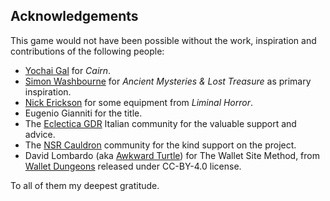 ## Acknowledgements
This game would not have been possible without the work, inspiration and contributions of the following people:
- [Yochai Gal](https://newschoolrevolution.com/) for *Cairn*.
- [Simon Washbourne](https://rpggeek.com/rpgdesigner/18574/simon-washbourne) for *Ancient Mysteries & Lost Treasure* as primary inspiration.
- [Nick Erickson](https://goblinarchives.blot.im/) for some equipment from *Liminal Horror*.
- Eugenio Gianniti for the title.
- The [Eclectica GDR](https://t.me/eclecticagdr) Italian community for the valuable support and advice.
- The [NSR Cauldron](https://discord.io/newschoolrevolution) community for the kind support on the project.
- David Lombardo (aka [Awkward Turtle](https://awkwardturtle.itch.io/)) for The Wallet Site Method, from [Wallet Dungeons](https://awkwardturtle.itch.io/wallet-dungeons) released under CC-BY-4.0 license.

To all of them my deepest gratitude.

